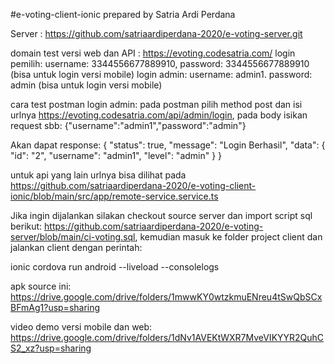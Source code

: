 #e-voting-client-ionic prepared by Satria Ardi Perdana

Server : https://github.com/satriaardiperdana-2020/e-voting-server.git

domain test versi web dan API : https://evoting.codesatria.com/ login pemilih: username: 3344556677889910, password: 3344556677889910 (bisa untuk login versi mobile) login admin: username: admin1. password: admin (bisa untuk login versi mobile)

cara test postman login admin: pada postman pilih method post dan isi urlnya https://evoting.codesatria.com/api/admin/login, pada body isikan request sbb: {"username":"admin1","password":"admin"}

Akan dapat response: { "status": true, "message": "Login Berhasil", "data": { "id": "2", "username": "admin1", "level": "admin" } }

untuk api yang lain urlnya bisa dilihat pada https://github.com/satriaardiperdana-2020/e-voting-client-ionic/blob/main/src/app/remote-service.service.ts

Jika ingin dijalankan silakan checkout source server dan import script sql berikut: https://github.com/satriaardiperdana-2020/e-voting-server/blob/main/ci-voting.sql, kemudian masuk ke folder project client dan jalankan client dengan perintah:

ionic cordova run android --liveload --consolelogs


apk source ini: https://drive.google.com/drive/folders/1mwwKY0wtzkmuENreu4tSwQbSCxBFmAg1?usp=sharing

video demo versi mobile dan web: https://drive.google.com/drive/folders/1dNv1AVEKtWXR7MveVIKYYR2QuhCS2_xz?usp=sharing
